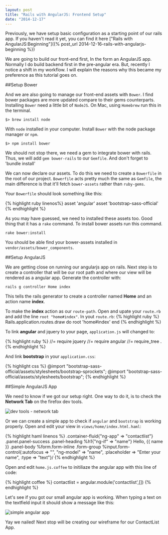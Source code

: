 ```yaml
---
layout: post
title: "Rails with AngularJS: Frontend Setup"
date: "2014-12-17"
---
```

Previously, we have setup basic configuration as a starting point of our rails app. If you haven't read it yet, you can find it here ["Rails with AngularJS:Beginning"]({% post_url 2014-12-16-rails-with-angularjs-beginning %})

We are going to build our front-end first, In the form an AngularJS app. Normally I do build backend first in the pre-angular era. But, recently I notice a shift in my workflow. I will explain the reasons why this became my preference as this tutorial goes on.

##Setup Bower

And we are also going to manage our front-end assets with `Bower`. I find bower packages are more updated compare to their gems counterparts. Installing `Bower` need a little bit of `NodeJS`. On Mac, using `Homebrew` run this in the terminal.

`$> brew install node`

With `node` installed in your computer. Install `Bower` with the node package manager or `npm`.

`$> npm install bower`

We should not stop there, we need a gem to integrate bower with rails. Thus, we will add `gem bower-rails` to our `Gemfile`. And don't forget to 'bundle install'

We can now declare our assets. To do this we need to create a `Bowerfile` in the root of our project. `Bowerfile` acts pretty much the same as `Gemfile`, the main difference is that it'll fetch `bower-assets` rather than `ruby-gems`.

Your `Bowerfile` should look something like this:

{% highlight ruby linenos%}
asset 'angular'
asset 'bootstrap-sass-official'
{% endhighlight %}

As you may have guessed, we need to installed these assets too. Good thing that it has a `rake` command. To install bower assets run this command.

`rake bower:install`

You should be able find your bower-assets installed in `vendor/assets/bower_components`.

##Setup AngularJS

We are getting close on running our angularjs app on rails. Next step is to create a controller that will be our root path and where our view will be rendered as a angular app. Generate the controller with:

`rails g controller Home index`

This tells the rails generator to create a controller named **Home** and an action name **index**.

To make the **index** action as our `route-path`. Open and upate your `route.rb` and add the line `root "home#index"`. In yout `route.rb`:
{% highlight ruby %}
Rails.application.routes.draw do
  root 'home#index'
end
{% endhighlight %}

To link **angular** and jquery to your page, `application.js` will changed to:

{% highlight ruby %}
//= require jquery
//= require angular
//= require_tree .
{% endhighlight %}

And link **bootstrap** in your `application.css`:

{% highlight css %}
@import "bootstrap-sass-official/assets/stylesheets/bootstrap-sprockets";
@import "bootstrap-sass-official/assets/stylesheets/bootstrap";
{% endhighlight %}

##Simple AngularJS App

We need to know if we got our setup right. One way to do it, is to check the **Network Tab** on the firefox dev tools.

![dev tools - network tab](https://s3-us-west-2.amazonaws.com/blog-adooylabs/images/network_dev_tools.png)

Or we can create a simple app to check if `angular` and `bootstrap` is working properly. Open and edit your view in `views/home/index.html.haml`:

{% highlight haml linenos %}
.container-fluid{"ng-app" => "contactlist"}
  .panel.panel-success
    .panel-heading
      %h1{"ng-if" => "name"} Hello, {{ name }}
    .panel-body
      %form.form-inline
        .form-group
          %input.form-control{:autofocus => "", "ng-model" => "name", :placeholder => "Enter your name", :type => "text"}/
{% endhighlight %}

Open and edit `home.js.coffee` to initiliaze the angular app with this line of code:

{% highlight coffee %}
contactlist = angular.module('contactlist',[])
{% endhighlight %}

Let's see if you got our small angular app is working. When typing a text on the textfield input it should show a message like this:

![simple angular app](https://s3-us-west-2.amazonaws.com/blog-adooylabs/images/simple_angular_app.png)

Yay we nailed! Next stop will be creating our wireframe for our ContactList App.
